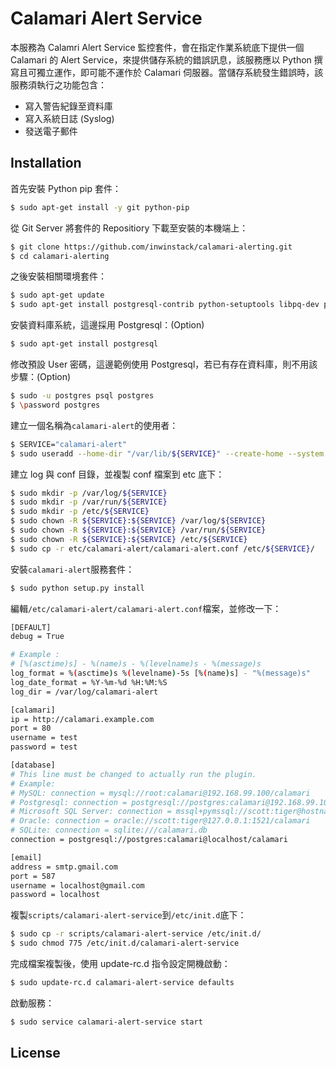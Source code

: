 # Calamari Alert Service 
本服務為 Calamri Alert Service 監控套件，會在指定作業系統底下提供一個 Calamari 的 Alert Service，來提供儲存系統的錯誤訊息，該服務應以 Python 撰寫且可獨立運作，即可能不運作於 Calamari 伺服器。當儲存系統發生錯誤時，該服務須執行之功能包含：
* 寫入警告紀錄至資料庫
* 寫入系統日誌 (Syslog)
* 發送電子郵件

Installation
------------
首先安裝 Python pip 套件：
```sh
$ sudo apt-get install -y git python-pip
```
從 Git Server 將套件的 Repositiory 下載至安裝的本機端上：
```sh
$ git clone https://github.com/inwinstack/calamari-alerting.git
$ cd calamari-alerting
```

之後安裝相關環境套件：
```sh
$ sudo apt-get update 
$ sudo apt-get install postgresql-contrib python-setuptools libpq-dev python-dev libmysqlclient-dev libxml2-dev libxslt1-dev -y 
```

安裝資料庫系統，這邊採用 Postgresql：(Option)
```sh
$ sudo apt-get install postgresql 
```

修改預設 User 密碼，這邊範例使用 Postgresql，若已有存在資料庫，則不用該步驟：(Option)
```sh
$ sudo -u postgres psql postgres
$ \password postgres
```

建立一個名稱為```calamari-alert```的使用者：
```sh
$ SERVICE="calamari-alert"
$ sudo useradd --home-dir "/var/lib/${SERVICE}" --create-home --system --shell /bin/false ${SERVICE}
```

建立 log 與 conf 目錄，並複製 conf 檔案到 etc 底下：
```sh
$ sudo mkdir -p /var/log/${SERVICE}
$ sudo mkdir -p /var/run/${SERVICE}
$ sudo mkdir -p /etc/${SERVICE}
$ sudo chown -R ${SERVICE}:${SERVICE} /var/log/${SERVICE}
$ sudo chown -R ${SERVICE}:${SERVICE} /var/run/${SERVICE}
$ sudo chown -R ${SERVICE}:${SERVICE} /etc/${SERVICE}
$ sudo cp -r etc/calamari-alert/calamari-alert.conf /etc/${SERVICE}/
```

安裝```calamari-alert```服務套件：
```sh
$ sudo python setup.py install
```

編輯```/etc/calamari-alert/calamari-alert.conf```檔案，並修改一下：
```sh
[DEFAULT]
debug = True

# Example :
# [%(asctime)s] - %(name)s - %(levelname)s - %(message)s
log_format = %(asctime)s %(levelname)-5s [%(name)s] - "%(message)s"
log_date_format = %Y-%m-%d %H:%M:%S
log_dir = /var/log/calamari-alert

[calamari]
ip = http://calamari.example.com
port = 80
username = test
password = test

[database]
# This line must be changed to actually run the plugin.
# Example:
# MySQL: connection = mysql://root:calamari@192.168.99.100/calamari
# Postgresql: connection = postgresql://postgres:calamari@192.168.99.100/calamari
# Microsoft SQL Server: connection = mssql+pymssql://scott:tiger@hostname:port/calamari
# Oracle: connection = oracle://scott:tiger@127.0.0.1:1521/calamari
# SQLite: connection = sqlite:///calamari.db
connection = postgresql://postgres:calamari@localhost/calamari

[email]
address = smtp.gmail.com
port = 587
username = localhost@gmail.com
password = localhost
```

複製```scripts/calamari-alert-service```到```/etc/init.d```底下：
```sh
$ sudo cp -r scripts/calamari-alert-service /etc/init.d/
$ sudo chmod 775 /etc/init.d/calamari-alert-service
```
完成檔案複製後，使用 update-rc.d 指令設定開機啟動：
```sh
$ sudo update-rc.d calamari-alert-service defaults
```

啟動服務：
```sh
$ sudo service calamari-alert-service start


```

License
-------